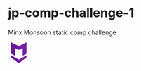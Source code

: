 # jp-comp-challenge-1
Minx Monsoon static comp challenge


![original comp](https://github.com/adam-p/markdown-here/raw/master/src/common/images/icon48.png "Logo Title Text 1")
